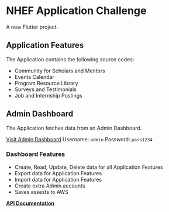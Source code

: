 # NHEF Application Challenge

A new Flutter project.

## Application Features

The Application contains the following source codes:

- Community for Scholars and Mentors
- Events Calendar
- Program Resource Library
- Surveys and Testimonials
- Job and Internship Postings


## Admin Dashboard
 
The Application fetches data from an Admin Dashboard.
 
[Visit Admin Dashboard](https://nhef.herokuapp.com)
Username: `admin`
Password: `pass1234`

### Dashboard Features
- Create, Read, Update, Delete data for all Application Features
- Export data for Application Features
- Import data for Application Features
- Create extra Admin accounts
- Saves assests to AWS

**[API Documentation](https://nhef.herokuapp.com/api/docs/)**
